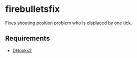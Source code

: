 # firebulletsfix

Fixes shooting position problem who is displaced by one tick.

## Requirements

- [DHooks2](https://github.com/peace-maker/DHooks2)
